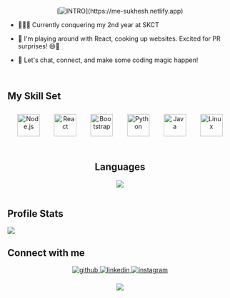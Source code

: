 <div align="center">
  
[![INTRO](https://readme-typing-svg.herokuapp.com?font=Permanent+Marker&size=18&pause=1000&color=4799FF&random=false&width=550&lines=Hi+There!++++I+am+Sukhesh%20!!)](https://me-sukhesh.netlify.app)

</div>

- 👨🏻‍🎓 Currently conquering my 2nd year at SKCT
  
  
- 🔭 I'm playing around with React, cooking up websites. Excited for PR surprises! 😄📱
  

- 👫 Let's chat, connect, and make some coding magic happen!


<br/>  


## My Skill Set  
<div align="center">  
<a href="https://nodejs.org/" target="_blank"><img style="margin: 10px" src="https://profilinator.rishav.dev/skills-assets/nodejs-original-wordmark.svg" alt="Node.js" height="50" /></a> &nbsp;
<a href="https://reactjs.org/" target="_blank"><img style="margin: 10" src="https://profilinator.rishav.dev/skills-assets/react-original-wordmark.svg" alt="React" height="50" /></a> &nbsp;
<a href="https://getbootstrap.com/docs/3.4/javascript/" target="_blank"><img style="margin: 10" src="https://profilinator.rishav.dev/skills-assets/bootstrap-plain.svg" alt="Bootstrap" height="50" /></a> &nbsp; 
<a href="https://www.python.org/" target="_blank"><img style="margin: 10px" src="https://profilinator.rishav.dev/skills-assets/python-original.svg" alt="Python" height="50" /></a> &nbsp; 
<a href="https://www.java.com/" target="_blank"><img style="margin: 10" src="https://profilinator.rishav.dev/skills-assets/java-original-wordmark.svg" alt="Java" height="50" /></a>  &nbsp;
<a href="https://www.linux.org/" target="_blank"><img style="margin: 10px" src="https://profilinator.rishav.dev/skills-assets/linux-original.svg" alt="Linux" height="50" /></a>   
</div>  


<br/>  


<div align="center">

## Languages


<img src="https://github-readme-stats.vercel.app/api/top-langs/?username=sukhesh-vsk&hide_border=true&layout=compact" align="center" /> 

</div>


<br/>  


## Profile Stats


<img src="https://github-readme-stats.vercel.app/api?username=sukhesh-vsk&show_icons=true&count_private=true&hide_border=true" align="center" />


<br/>  


## Connect with me  


<div align="center">
<a href="https://github.com/sukhesh-vsk" target="_blank">
<img src=https://img.shields.io/badge/github-%2324292e.svg?&style=for-the-badge&logo=github&logoColor=white alt=github style="margin-bottom: 5px;" />
</a>
<a href="https://linkedin.com/in/sukheshkumar" target="_blank">
<img src=https://img.shields.io/badge/linkedin-%231E77B5.svg?&style=for-the-badge&logo=linkedin&logoColor=white alt=linkedin style="margin-bottom: 5px;" />
</a>
<a href="https://instagram.com/saakletu" target="_blank">
<img src=https://img.shields.io/badge/instagram-%23000000.svg?&style=for-the-badge&logo=instagram&logoColor=white alt=instagram style="margin-bottom: 5px;" />
</a>  
</div>  


<br/>  


<div align="center">
<img src="https://komarev.com/ghpvc/?username=sukhesh-vsk&&style=flat-square" align="center" />
</div>


<br/>  


